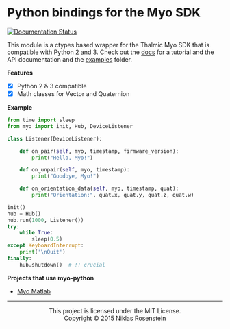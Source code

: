 # Python bindings for the Myo SDK

[![Documentation Status](https://readthedocs.org/projects/myo-python/badge/?version=latest)](http://myo-python.readthedocs.org/en/latest/?badge=latest)

This module is a ctypes based wrapper for the Thalmic Myo SDK that is
compatible with Python 2 and 3. Check out the [docs][] for a tutorial
and the API documentation and the [examples](examples) folder.

__Features__

- [x] Python 2 & 3 compatible
- [x] Math classes for Vector and Quaternion

__Example__

```python
from time import sleep
from myo import init, Hub, DeviceListener

class Listener(DeviceListener):

    def on_pair(self, myo, timestamp, firmware_version):
        print("Hello, Myo!")

    def on_unpair(self, myo, timestamp):
        print("Goodbye, Myo!")

    def on_orientation_data(self, myo, timestamp, quat):
        print("Orientation:", quat.x, quat.y, quat.z, quat.w)

init()
hub = Hub()
hub.run(1000, Listener())
try:
    while True:
        sleep(0.5)
except KeyboardInterrupt:
    print('\nQuit')
finally:
    hub.shutdown()  # !! crucial
```

__Projects that use myo-python__

- [Myo Matlab](https://github.com/yijuilee/myomatlab)

  [docs]: http://myo-python.readthedocs.org/en/latest/index.html

----

<p align="center">This project is licensed under the MIT License.</br>
Copyright &copy; 2015 Niklas Rosenstein</p>
